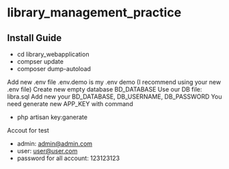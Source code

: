 # library_management_practice

## Install Guide
- cd library_webapplication
- compser update
- composer dump-autoload

Add new .env file
.env.demo is my .env demo (I recommend using your new .env file)
Create new empty database BD_DATABASE
Use our DB file: libra.sql
Add new your BD_DATABASE, DB_USERNAME, DB_PASSWORD
You need generate new APP_KEY with command
- php artisan key:ganerate

Accout for test
- admin: admin@admin.com
- user: user@user.com
- password for all account: 123123123
